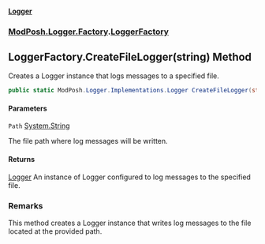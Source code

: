 #### [Logger](index.md 'index')

### [ModPosh.Logger.Factory](ModPosh.Logger.Factory.md 'ModPosh.Logger.Factory').[LoggerFactory](ModPosh.Logger.Factory.LoggerFactory.md 'ModPosh.Logger.Factory.LoggerFactory')

## LoggerFactory.CreateFileLogger(string) Method

Creates a Logger instance that logs messages to a specified file.

```csharp
public static ModPosh.Logger.Implementations.Logger CreateFileLogger(string Path);
```

#### Parameters

<a name='ModPosh.Logger.Factory.LoggerFactory.CreateFileLogger(string).Path'></a>

`Path` [System.String](https://docs.microsoft.com/en-us/dotnet/api/System.String 'System.String')

The file path where log messages will be written.

#### Returns

[Logger](ModPosh.Logger.Implementations.Logger.md 'ModPosh.Logger.Implementations.Logger')
An instance of Logger configured to log messages to the specified file.

### Remarks

This method creates a Logger instance that writes log messages to the file located at the provided path.

